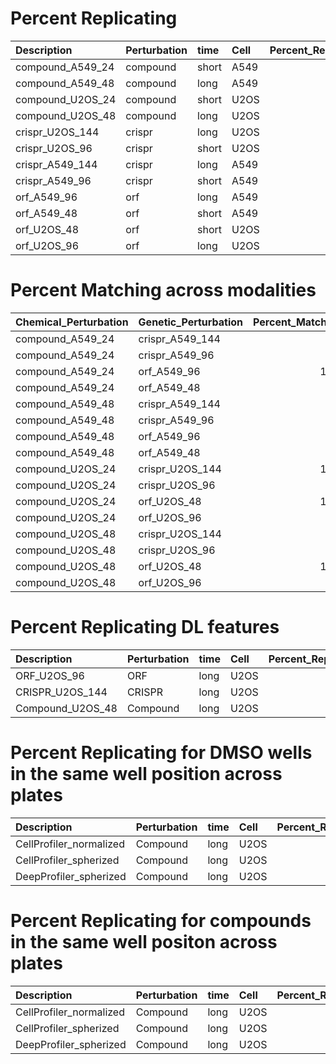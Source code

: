 # Percent Replicating

| Description      | Perturbation   | time   | Cell   |   Percent_Replicating |
|:-----------------|:---------------|:-------|:-------|----------------------:|
| compound_A549_24 | compound       | short  | A549   |                  87.6 |
| compound_A549_48 | compound       | long   | A549   |                  85   |
| compound_U2OS_24 | compound       | short  | U2OS   |                  80.1 |
| compound_U2OS_48 | compound       | long   | U2OS   |                  74.5 |
| crispr_U2OS_144  | crispr         | long   | U2OS   |                  62.3 |
| crispr_U2OS_96   | crispr         | short  | U2OS   |                  72.8 |
| crispr_A549_144  | crispr         | long   | A549   |                  43   |
| crispr_A549_96   | crispr         | short  | A549   |                  42   |
| orf_A549_96      | orf            | long   | A549   |                  26.2 |
| orf_A549_48      | orf            | short  | A549   |                  35.6 |
| orf_U2OS_48      | orf            | short  | U2OS   |                  52.5 |
| orf_U2OS_96      | orf            | long   | U2OS   |                  42.5 |

# Percent Matching across modalities

| Chemical_Perturbation   | Genetic_Perturbation   |   Percent_Matching |
|:------------------------|:-----------------------|-------------------:|
| compound_A549_24        | crispr_A549_144        |                6.7 |
| compound_A549_24        | crispr_A549_96         |                7   |
| compound_A549_24        | orf_A549_96            |               11.1 |
| compound_A549_24        | orf_A549_48            |                8.2 |
| compound_A549_48        | crispr_A549_144        |                7.4 |
| compound_A549_48        | crispr_A549_96         |                8.1 |
| compound_A549_48        | orf_A549_96            |                9.5 |
| compound_A549_48        | orf_A549_48            |                8.2 |
| compound_U2OS_24        | crispr_U2OS_144        |               12.2 |
| compound_U2OS_24        | crispr_U2OS_96         |                7.4 |
| compound_U2OS_24        | orf_U2OS_48            |               10.1 |
| compound_U2OS_24        | orf_U2OS_96            |                8.5 |
| compound_U2OS_48        | crispr_U2OS_144        |                8.9 |
| compound_U2OS_48        | crispr_U2OS_96         |                8.2 |
| compound_U2OS_48        | orf_U2OS_48            |               11.1 |
| compound_U2OS_48        | orf_U2OS_96            |                7.8 |

# Percent Replicating DL features

| Description      | Perturbation   | time   | Cell   |   Percent_Replicating |
|:-----------------|:---------------|:-------|:-------|----------------------:|
| ORF_U2OS_96      | ORF            | long   | U2OS   |                  41.9 |
| CRISPR_U2OS_144  | CRISPR         | long   | U2OS   |                  30.8 |
| Compound_U2OS_48 | Compound       | long   | U2OS   |                  59.5 |

# Percent Replicating for DMSO wells in the same well position across plates

| Description             | Perturbation   | time   | Cell   |   Percent_Replicating |
|:------------------------|:---------------|:-------|:-------|----------------------:|
| CellProfiler_normalized | Compound       | long   | U2OS   |                  53.1 |
| CellProfiler_spherized  | Compound       | long   | U2OS   |                  17.2 |
| DeepProfiler_spherized  | Compound       | long   | U2OS   |                  15.6 |

# Percent Replicating for compounds in the same well positon across plates

| Description             | Perturbation   | time   | Cell   |   Percent_Replicating |
|:------------------------|:---------------|:-------|:-------|----------------------:|
| CellProfiler_normalized | Compound       | long   | U2OS   |                  93.8 |
| CellProfiler_spherized  | Compound       | long   | U2OS   |                  61.9 |
| DeepProfiler_spherized  | Compound       | long   | U2OS   |                  62.2 |
